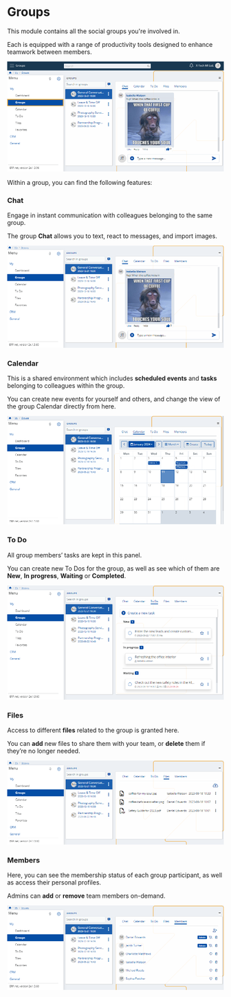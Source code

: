 # Groups

This module contains all the social groups you're involved in. 

Each is equipped with a range of productivity tools designed to enhance teamwork between members.

![Express](pictures/Groups_view.png)

Within a group, you can find the following features:

### Chat

Engage in instant communication with colleagues belonging to the same group. 

The group **Chat** allows you to text, react to messages, and import images.

![Express](pictures/Groups_chat.png)

### Calendar

This is a shared environment which includes **scheduled events** and **tasks** belonging to colleagues within the group. 

You can create new events for yourself and others, and change the view of the group Calendar directly from here.

![Express](pictures/Groups_calendar.png)

### To Do

All group members’ tasks are kept in this panel. 

You can create new To Dos for the group, as well as see which of them are **New**, **In progress**, **Waiting** or **Completed**.

![Express](pictures/Groups_todo.png)

### Files

Access to different **files** related to the group is granted here. 

You can **add** new files to share them with your team, or **delete** them if they’re no longer needed.

![Express](pictures/Groups_files.png)

### Members

Here, you can see the membership status of each group participant, as well as access their personal profiles. 

Admins can **add** or **remove** team members on-demand. 

![Express](pictures/Groups_members.png)
